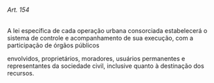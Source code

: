 
###### Art. 154
A lei específica de cada operação urbana consorciada estabelecerá o sistema de controle e acompanhamento de sua execução, com a participação de órgãos públicos

envolvidos, proprietários, moradores, usuários permanentes e representantes da sociedade civil, inclusive quanto à destinação dos recursos.
